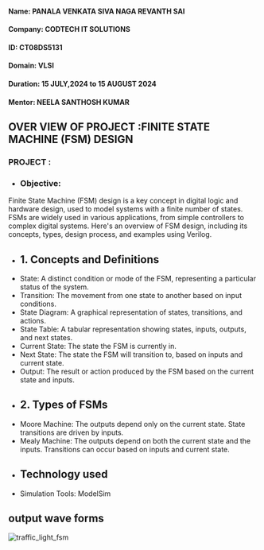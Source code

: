 #### Name: PANALA VENKATA SIVA NAGA REVANTH SAI
#### Company: CODTECH IT SOLUTIONS
#### ID: CT08DS5131
#### Domain: VLSI
#### Duration: 15 JULY,2024 to 15 AUGUST 2024
#### Mentor: NEELA SANTHOSH KUMAR
## OVER VIEW OF PROJECT :FINITE STATE MACHINE (FSM) DESIGN
### PROJECT :
- ### Objective:
 Finite State Machine (FSM) design is a key concept in digital logic and hardware design, used to model systems with a finite number of states.
 FSMs are widely used in various applications, from simple controllers to complex digital systems. Here's an overview of FSM design, including its concepts, types, design process, and examples using Verilog.
- ## 1. Concepts and Definitions
- State: A distinct condition or mode of the FSM, representing a particular status of the system.
- Transition: The movement from one state to another based on input conditions.
- State Diagram: A graphical representation of states, transitions, and actions.
- State Table: A tabular representation showing states, inputs, outputs, and next states.
- Current State: The state the FSM is currently in.
- Next State: The state the FSM will transition to, based on inputs and current state.
- Output: The result or action produced by the FSM based on the current state and inputs.
- ## 2. Types of FSMs
- Moore Machine: The outputs depend only on the current state. State transitions are driven by inputs.
- Mealy Machine: The outputs depend on both the current state and the inputs. Transitions can occur based on inputs and current state.
- ## Technology used
- Simulation Tools: ModelSim
 ## output wave forms
 ![traffic_light_fsm](https://github.com/user-attachments/assets/cd1d984c-0ba3-4cf4-a3a9-0051b86102c7)
